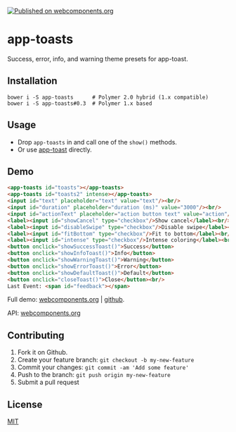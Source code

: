 [![Published on webcomponents.org](https://img.shields.io/badge/webcomponents.org-published-blue.svg)](https://www.webcomponents.org/element/jifalops/app-toasts)

# app-toasts
Success, error, info, and warning theme presets for app-toast.

## Installation
```
bower i -S app-toasts      # Polymer 2.0 hybrid (1.x compatible)
bower i -S app-toasts#0.3  # Polymer 1.x based
```

## Usage
* Drop `app-toasts` in and call one of the `show()` methods.
* Or use [app-toast](https://www.webcomponents.org/element/jifalops/app-toast)
  directly.

## Demo
<!--
```
<custom-element-demo height="300">
  <template>
    <script src="../webcomponentsjs/webcomponents-lite.js"></script>
    <link rel="import" href="app-toasts.html">
    <next-code-block></next-code-block>
    <script>
      var toasts = document.getElementById('toasts');
      var toasts2 = document.getElementById('toasts2');
      var intense = document.getElementById('intense');
      var text = document.getElementById('text');
      var duration = document.getElementById('duration');
      var actionText = document.getElementById('actionText');
      var showCancel = document.getElementById('showCancel');
      var disableSwipe = document.getElementById('disableSwipe');
      var fitBottom = document.getElementById('fitBottom');
      var feedback = document.getElementById('feedback');
      function showSuccessToast() {
        if (intense.checked) toasts2.showSuccessToast(text.value, _makeProperties());
        else toasts.showSuccessToast(text.value, _makeProperties());
      }
      function showInfoToast() {
        if (intense.checked) toasts2.showInfoToast(text.value, _makeProperties());
        else toasts.showInfoToast(text.value, _makeProperties());
      }
      function showWarningToast() {
        if (intense.checked) toasts2.showWarningToast(text.value, _makeProperties());
        else toasts.showWarningToast(text.value, _makeProperties());
      }
      function showErrorToast() {
        if (intense.checked) toasts2.showErrorToast(text.value, _makeProperties());
        else toasts.showErrorToast(text.value, _makeProperties());
      }
      function showDefaultToast() {
        if (intense.checked) toasts2.showDefaultToast(text.value, _makeProperties());
        else toasts.showDefaultToast(text.value, _makeProperties());
      }
      function _makeProperties() {
        return {
          duration: Number(duration.value),
          actionText: actionText.value,
          showCancel: showCancel.checked,
          disableSwipe: disableSwipe.checked,
          fitBottom: fitBottom.checked,
          onAction: function() { feedback.innerText = "onAction()"; },
          onCancel: function() { feedback.innerText = "onCancel()"; }
        };
      }
      function closeToast() {
        toasts.close();
        toasts2.close();
      }
    </script>
  </template>
</custom-element-demo>
```
-->

```html
<app-toasts id="toasts"></app-toasts>
<app-toasts id="toasts2" intense></app-toasts>
<input id="text" placeholder="text" value="text"/><br/>
<input id="duration" placeholder="duration (ms)" value="3000"/><br/>
<input id="actionText" placeholder="action button text" value="action"/><br/>
<label><input id="showCancel" type="checkbox"/>Show cancel</label><br/>
<label><input id="disableSwipe" type="checkbox"/>Disable swipe</label><br/>
<label><input id="fitBottom" type="checkbox"/>Fit to bottom</label><br/>
<label><input id="intense" type="checkbox"/>Intense coloring</label><br/><br/>
<button onclick="showSuccessToast()">Success</button>
<button onclick="showInfoToast()">Info</button>
<button onclick="showWarningToast()">Warning</button>
<button onclick="showErrorToast()">Error</button>
<button onclick="showDefaultToast()">Default</button>
<button onclick="closeToast()">Close</button><br/>
Last Event: <span id="feedback"></span>
```

Full demo:
[webcomponents.org](https://www.webcomponents.org/element/jifalops/app-toasts/demo/demo/index.html)
| [github](https://jifalops.github.io/app-toasts/components/app-toasts/demo/).

API: [webcomponents.org](https://www.webcomponents.org/element/jifalops/app-toasts/app-toasts)

## Contributing

1. Fork it on Github.
2. Create your feature branch: `git checkout -b my-new-feature`
3. Commit your changes: `git commit -am 'Add some feature'`
4. Push to the branch: `git push origin my-new-feature`
5. Submit a pull request

## License

[MIT](https://opensource.org/licenses/MIT)
